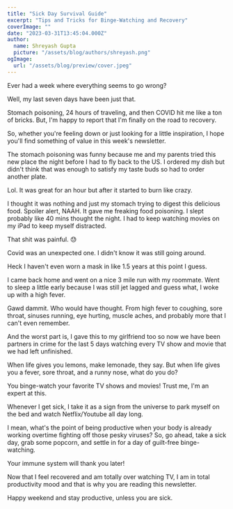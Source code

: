 ```yaml
---
title: "Sick Day Survival Guide"
excerpt: "Tips and Tricks for Binge-Watching and Recovery"
coverImage: ""
date: "2023-03-31T13:45:04.000Z"
author:
  name: Shreyash Gupta
  picture: "/assets/blog/authors/shreyash.png"
ogImage:
  url: "/assets/blog/preview/cover.jpeg"
---
```


Ever had a week where everything seems to go wrong?

Well, my last seven days have been just that.

Stomach poisoning, 24 hours of traveling, and then COVID hit me like a ton of bricks. But, I'm happy to report that I'm finally on the road to recovery.

So, whether you're feeling down or just looking for a little inspiration, I hope you'll find something of value in this week's newsletter.

The stomach poisoning was funny because me and my parents tried this new place the night before I had to fly back to the US. I ordered my dish but didn't think that was enough to satisfy my taste buds so had to order another plate.

Lol. It was great for an hour but after it started to burn like crazy.

I thought it was nothing and just my stomach trying to digest this delicious food. Spoiler alert, NAAH. It gave me freaking food poisoning. I slept probably like 40 mins thought the night. I had to keep watching movies on my iPad to keep myself distracted.

That shit was painful. 😓

Covid was an unexpected one. I didn't know it was still going around.

Heck I haven't even worn a mask in like 1.5 years at this point I guess.

I came back home and went on a nice 3 mile run with my roommate. Went to sleep a little early because I was still jet lagged and guess what, I woke up with a high fever.

Gawd dammit. Who would have thought. From high fever to coughing, sore throat, sinuses running, eye hurting, muscle aches, and probably more that I can't even remember.

And the worst part is, I gave this to my girlfriend too so now we have been partners in crime for the last 5 days watching every TV show and movie that we had left unfinished.

When life gives you lemons, make lemonade, they say. But when life gives you a fever, sore throat, and a runny nose, what do you do?

You binge-watch your favorite TV shows and movies! Trust me, I'm an expert at this.

Whenever I get sick, I take it as a sign from the universe to park myself on the bed and watch Netflix/Youtube all day long.

I mean, what's the point of being productive when your body is already working overtime fighting off those pesky viruses? So, go ahead, take a sick day, grab some popcorn, and settle in for a day of guilt-free binge-watching.

Your immune system will thank you later!

Now that I feel recovered and am totally over watching TV, I am in total productivity mood and that is why you are reading this newsletter.

Happy weekend and stay productive, unless you are sick. 